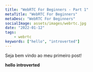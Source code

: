 ```yaml
---
title: "WebRTC For Beginners - Part 1"
metaTitle: "WebRTC For Beginners"
metaDesc: "WebRTC For Beginners"
socialImage: assets/images/webrtc.jpg
date: "2022-01-12"
tags:
    - webrtc
keywords: ["hello", "introverted"]
---
```


Seja bem vindo ao meu primeiro post!

**hello** **introverted**